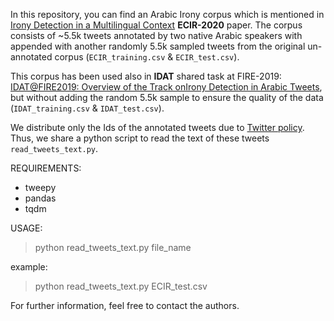 In this repository, you can find an Arabic Irony corpus which is mentioned in [Irony Detection in a Multilingual Context](https://www.google.com) **ECIR-2020** paper.
The corpus consists of ~5.5k tweets annotated by two native Arabic speakers with appended with another randomly 5.5k sampled tweets from the original un-annotated corpus (`ECIR_training.csv` & `ECIR_test.csv`).

This corpus has been used also in **IDAT** shared task at FIRE-2019: [IDAT@FIRE2019: Overview of the Track onIrony Detection in Arabic Tweets](http://irlab.daiict.ac.in/~Parth/T4-1.pdf), but without adding the random 5.5k sample to ensure the quality of the data (`IDAT_training.csv` & `IDAT_test.csv`).


We distribute only the Ids of the annotated tweets due to [Twitter policy](https://developer.twitter.com/en/developer-terms/agreement-and-policy). Thus, we share a python script to read the text of these tweets `read_tweets_text.py`.

REQUIREMENTS:
- tweepy
- pandas 
- tqdm

USAGE:
> python read_tweets_text.py file_name

example:
> python read_tweets_text.py ECIR_test.csv


For further information, feel free to contact the authors.
